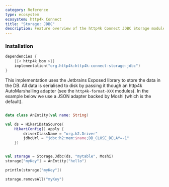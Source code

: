 ```yaml
---
category: Reference
type: ecosystem
ecosystem: http4k Connect
title: "Storage: JDBC"
description: Feature overview of the http4k Connect JDBC Storage module
---
```


### Installation 

```kotlin
dependencies {
    {{< http4k_bom >}}
    implementation("org.http4k:http4k-connect-storage-jdbc")
}
```


This implementation uses the Jetbrains Exposed library to store the data in the DB. All data is serialised to disk by
passing it though an http4k AutoMarshalling adapter (see the `http4k-format-XXX` modules). In the example below we use a
JSON adapter backed by Moshi (which is the default).

```kotlin

data class AnEntity(val name: String)

val ds = HikariDataSource(
    HikariConfig().apply {
        driverClassName = "org.h2.Driver"
        jdbcUrl = "jdbc:h2:mem:$name;DB_CLOSE_DELAY=-1"
    })


val storage = Storage.Jdbc(ds, "mytable", Moshi)
storage["myKey"] = AnEntity("hello")

println(storage["myKey"])

storage.removeAll("myKey")
```

